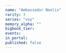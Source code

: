 ```yaml
---
name: "Ambassador Neelix"
rarity: 3
series: "voy"
memory_alpha: ""
bigbook_tier:
events:
in_portal:
published: false
---
```

